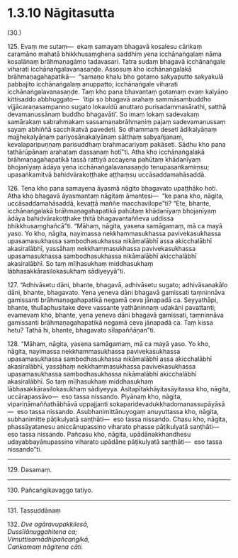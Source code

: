 # 1.3.10 Nāgitasutta

(30.)

125\. Evaṃ me sutaṃ—  ekaṃ samayaṃ bhagavā kosalesu cārikaṃ caramāno mahatā bhikkhusaṃghena saddhiṃ yena icchānaṅgalaṃ nāma kosalānaṃ brāhmaṇagāmo tadavasari. Tatra sudaṃ bhagavā icchānaṅgale viharati icchānaṅgalavanasaṇḍe. Assosuṃ kho icchānaṅgalakā brāhmaṇagahapatikā—  “samaṇo khalu bho gotamo sakyaputto sakyakulā pabbajito icchānaṅgalaṃ anuppatto; icchānaṅgale viharati icchānaṅgalavanasaṇḍe. Taṃ kho pana bhavantaṃ gotamaṃ evaṃ kalyāṇo kittisaddo abbhuggato—  ‘itipi so bhagavā arahaṃ sammāsambuddho vijjācaraṇasampanno sugato lokavidū anuttaro purisadammasārathi, satthā devamanussānaṃ buddho bhagavāti’. So imaṃ lokaṃ sadevakaṃ samārakaṃ sabrahmakaṃ sassamaṇabrāhmaṇiṃ pajaṃ sadevamanussaṃ sayaṃ abhiññā sacchikatvā pavedeti. So dhammaṃ deseti ādikalyāṇaṃ majjhekalyāṇaṃ pariyosānakalyāṇaṃ sātthaṃ sabyañjanaṃ, kevalaparipuṇṇaṃ parisuddhaṃ brahmacariyaṃ pakāseti. Sādhu kho pana tathārūpānaṃ arahataṃ dassanaṃ hotī”ti. Atha kho icchānaṅgalakā brāhmaṇagahapatikā tassā rattiyā accayena pahūtaṃ khādanīyaṃ bhojanīyaṃ ādāya yena icchānaṅgalavanasaṇḍo tenupasaṅkamiṃsu; upasaṅkamitvā bahidvārakoṭṭhake aṭṭhaṃsu uccāsaddamahāsaddā.

126\. Tena kho pana samayena āyasmā nāgito bhagavato upaṭṭhāko hoti. Atha kho bhagavā āyasmantaṃ nāgitaṃ āmantesi—  “ke pana kho, nāgita, uccāsaddamahāsaddā, kevaṭṭā maññe macchavilope”ti? “Ete, bhante, icchānaṅgalakā brāhmaṇagahapatikā pahūtaṃ khādanīyaṃ bhojanīyaṃ ādāya bahidvārakoṭṭhake ṭhitā bhagavantaññeva uddissa bhikkhusaṃghañcā”ti. “Māhaṃ, nāgita, yasena samāgamaṃ, mā ca mayā yaso. Yo kho, nāgita, nayimassa nekkhammasukhassa pavivekasukhassa upasamasukhassa sambodhasukhassa nikāmalābhī assa akicchalābhī akasiralābhī, yassāhaṃ nekkhammasukhassa pavivekasukhassa upasamasukhassa sambodhasukhassa nikāmalābhī akicchalābhī akasiralābhī. So taṃ mīḷhasukhaṃ middhasukhaṃ lābhasakkārasilokasukhaṃ sādiyeyyā”ti.

127\. “Adhivāsetu dāni, bhante, bhagavā, adhivāsetu sugato; adhivāsanakālo dāni, bhante, bhagavato. Yena yeneva dāni bhagavā gamissati taṃninnāva gamissanti brāhmaṇagahapatikā negamā ceva jānapadā ca. Seyyathāpi, bhante, thullaphusitake deve vassante yathāninnaṃ udakāni pavattanti; evamevaṃ kho, bhante, yena yeneva dāni bhagavā gamissati, taṃninnāva gamissanti brāhmaṇagahapatikā negamā ceva jānapadā ca. Taṃ kissa hetu? Tathā hi, bhante, bhagavato sīlapaññāṇan”ti.

128\. “Māhaṃ, nāgita, yasena samāgamaṃ, mā ca mayā yaso. Yo kho, nāgita, nayimassa nekkhammasukhassa pavivekasukhassa upasamasukhassa sambodhasukhassa nikāmalābhī assa akicchalābhī akasiralābhī, yassāhaṃ nekkhammasukhassa pavivekasukhassa upasamasukhassa sambodhasukhassa nikāmalābhī akicchalābhī akasiralābhī. So taṃ mīḷhasukhaṃ middhasukhaṃ lābhasakkārasilokasukhaṃ sādiyeyya. Asitapītakhāyitasāyitassa kho, nāgita, uccārapassāvo—  eso tassa nissando. Piyānaṃ kho, nāgita, vipariṇāmaññathābhāvā uppajjanti sokaparidevadukkhadomanassupāyāsā—  eso tassa nissando. Asubhanimittānuyogaṃ anuyuttassa kho, nāgita, subhanimitte pāṭikulyatā saṇṭhāti—  eso tassa nissando. Chasu kho, nāgita, phassāyatanesu aniccānupassino viharato phasse pāṭikulyatā saṇṭhāti—  eso tassa nissando. Pañcasu kho, nāgita, upādānakkhandhesu udayabbayānupassino viharato upādāne pāṭikulyatā saṇṭhāti—  eso tassa nissando”ti.

---

129\. Dasamaṃ.

---

130\. Pañcaṅgikavaggo tatiyo.

---

131\. Tassuddānaṃ

132\. _Dve agāravupakkilesā,_  
_Dussīlānuggahitena ca;_  
_Vimuttisamādhipañcaṅgikā,_  
_Caṅkamaṃ nāgitena cāti._
